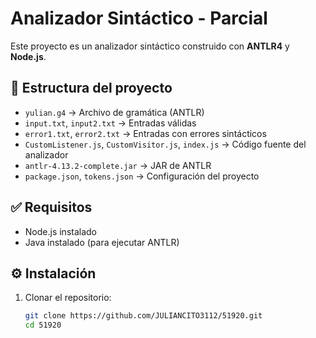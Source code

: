 # Analizador Sintáctico - Parcial

Este proyecto es un analizador sintáctico construido con **ANTLR4** y **Node.js**.

## 📁 Estructura del proyecto

- `yulian.g4` → Archivo de gramática (ANTLR)
- `input.txt`, `input2.txt` → Entradas válidas
- `error1.txt`, `error2.txt` → Entradas con errores sintácticos
- `CustomListener.js`, `CustomVisitor.js`, `index.js` → Código fuente del analizador
- `antlr-4.13.2-complete.jar` → JAR de ANTLR
- `package.json`, `tokens.json` → Configuración del proyecto

## ✅ Requisitos

- Node.js instalado
- Java instalado (para ejecutar ANTLR)

## ⚙️ Instalación

1. Clonar el repositorio:

   ```bash
   git clone https://github.com/JULIANCITO3112/51920.git
   cd 51920
